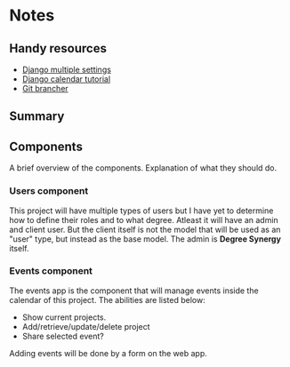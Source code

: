 # Notes

## Handy resources

- [Django multiple settings](https://simpleisbetterthancomplex.com/tips/2017/07/03/django-tip-20-working-with-multiple-settings-modules.html)
- [Django calendar tutorial](https://www.huiwenteo.com/normal/2018/07/24/django-calendar.html)
- [Git brancher](https://confluence.atlassian.com/bitbucket/branching-a-repository-223217999.html)

## Summary


## Components
A brief overview of the components. Explanation of what they should do.

### Users component
This project will have multiple types of users but I have yet to determine how to define their roles and to what degree. Atleast it will have an admin and client user. But the client itself is not the model that will be used as an "user" type, but instead as the base model. The admin is **Degree Synergy** itself.

### Events component

The events app is the component that will manage events inside the calendar of this project. The abilities are listed below:

- Show current projects.
- Add/retrieve/update/delete project
- Share selected event?

Adding events will be done by a form on the web app.
